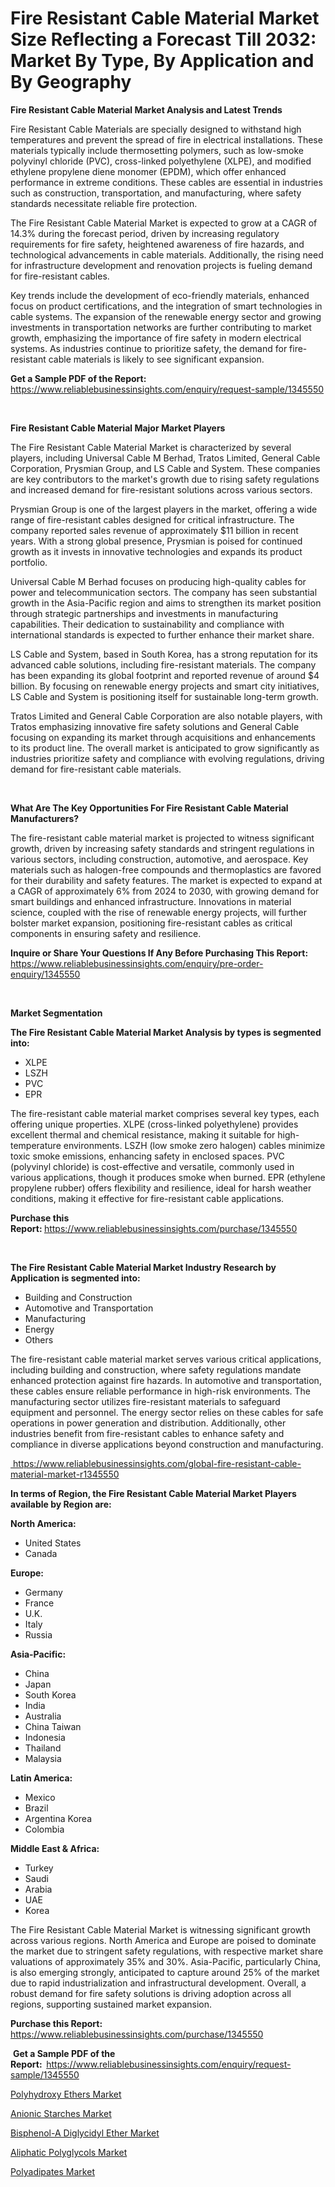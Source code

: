 <p><h1>Fire Resistant Cable Material Market Size Reflecting a Forecast Till 2032: Market By Type, By Application and By Geography</h1></p><p><strong>Fire Resistant Cable Material Market Analysis and Latest Trends</strong></p>
<p><p>Fire Resistant Cable Materials are specially designed to withstand high temperatures and prevent the spread of fire in electrical installations. These materials typically include thermosetting polymers, such as low-smoke polyvinyl chloride (PVC), cross-linked polyethylene (XLPE), and modified ethylene propylene diene monomer (EPDM), which offer enhanced performance in extreme conditions. These cables are essential in industries such as construction, transportation, and manufacturing, where safety standards necessitate reliable fire protection.</p><p>The Fire Resistant Cable Material Market is expected to grow at a CAGR of 14.3% during the forecast period, driven by increasing regulatory requirements for fire safety, heightened awareness of fire hazards, and technological advancements in cable materials. Additionally, the rising need for infrastructure development and renovation projects is fueling demand for fire-resistant cables. </p><p>Key trends include the development of eco-friendly materials, enhanced focus on product certifications, and the integration of smart technologies in cable systems. The expansion of the renewable energy sector and growing investments in transportation networks are further contributing to market growth, emphasizing the importance of fire safety in modern electrical systems. As industries continue to prioritize safety, the demand for fire-resistant cable materials is likely to see significant expansion.</p></p>
<p><strong>Get a Sample PDF of the Report:&nbsp;</strong> <a href="https://www.reliablebusinessinsights.com/enquiry/request-sample/1345550?utm_campaign=97&utm_medium=2&utm_source=Github&utm_content=ia&utm_term=03042025&utm_id=fire-resistant-cable-material">https://www.reliablebusinessinsights.com/enquiry/request-sample/1345550</a></p>
<p>&nbsp;</p>
<p><strong>Fire Resistant Cable Material Major Market Players</strong></p>
<p><p>The Fire Resistant Cable Material Market is characterized by several players, including Universal Cable M Berhad, Tratos Limited, General Cable Corporation, Prysmian Group, and LS Cable and System. These companies are key contributors to the market's growth due to rising safety regulations and increased demand for fire-resistant solutions across various sectors.</p><p>Prysmian Group is one of the largest players in the market, offering a wide range of fire-resistant cables designed for critical infrastructure. The company reported sales revenue of approximately $11 billion in recent years. With a strong global presence, Prysmian is poised for continued growth as it invests in innovative technologies and expands its product portfolio.</p><p>Universal Cable M Berhad focuses on producing high-quality cables for power and telecommunication sectors. The company has seen substantial growth in the Asia-Pacific region and aims to strengthen its market position through strategic partnerships and investments in manufacturing capabilities. Their dedication to sustainability and compliance with international standards is expected to further enhance their market share.</p><p>LS Cable and System, based in South Korea, has a strong reputation for its advanced cable solutions, including fire-resistant materials. The company has been expanding its global footprint and reported revenue of around $4 billion. By focusing on renewable energy projects and smart city initiatives, LS Cable and System is positioning itself for sustainable long-term growth.</p><p>Tratos Limited and General Cable Corporation are also notable players, with Tratos emphasizing innovative fire safety solutions and General Cable focusing on expanding its market through acquisitions and enhancements to its product line. The overall market is anticipated to grow significantly as industries prioritize safety and compliance with evolving regulations, driving demand for fire-resistant cable materials.</p></p>
<p>&nbsp;</p>
<p><strong>What Are The Key Opportunities For Fire Resistant Cable Material Manufacturers?</strong></p>
<p><p>The fire-resistant cable material market is projected to witness significant growth, driven by increasing safety standards and stringent regulations in various sectors, including construction, automotive, and aerospace. Key materials such as halogen-free compounds and thermoplastics are favored for their durability and safety features. The market is expected to expand at a CAGR of approximately 6% from 2024 to 2030, with growing demand for smart buildings and enhanced infrastructure. Innovations in material science, coupled with the rise of renewable energy projects, will further bolster market expansion, positioning fire-resistant cables as critical components in ensuring safety and resilience.</p></p>
<p><strong>Inquire or Share Your Questions If Any Before Purchasing This Report:</strong> <a href="https://www.reliablebusinessinsights.com/enquiry/pre-order-enquiry/1345550?utm_campaign=97&utm_medium=2&utm_source=Github&utm_content=ia&utm_term=03042025&utm_id=fire-resistant-cable-material">https://www.reliablebusinessinsights.com/enquiry/pre-order-enquiry/1345550</a></p>
<p>&nbsp;</p>
<p><strong>Market Segmentation</strong></p>
<p><strong>The Fire Resistant Cable Material Market Analysis by types is segmented into:</strong></p>
<p><ul><li>XLPE</li><li>LSZH</li><li>PVC</li><li>EPR</li></ul></p>
<p><p>The fire-resistant cable material market comprises several key types, each offering unique properties. XLPE (cross-linked polyethylene) provides excellent thermal and chemical resistance, making it suitable for high-temperature environments. LSZH (low smoke zero halogen) cables minimize toxic smoke emissions, enhancing safety in enclosed spaces. PVC (polyvinyl chloride) is cost-effective and versatile, commonly used in various applications, though it produces smoke when burned. EPR (ethylene propylene rubber) offers flexibility and resilience, ideal for harsh weather conditions, making it effective for fire-resistant cable applications.</p></p>
<p><strong>Purchase this Report:&nbsp;</strong><a href="https://www.reliablebusinessinsights.com/purchase/1345550?utm_campaign=97&utm_medium=2&utm_source=Github&utm_content=ia&utm_term=03042025&utm_id=fire-resistant-cable-material">https://www.reliablebusinessinsights.com/purchase/1345550</a></p>
<p>&nbsp;</p>
<p><strong>The Fire Resistant Cable Material Market Industry Research by Application is segmented into:</strong></p>
<p><ul><li>Building and Construction</li><li>Automotive and Transportation</li><li>Manufacturing</li><li>Energy</li><li>Others</li></ul></p>
<p><p>The fire-resistant cable material market serves various critical applications, including building and construction, where safety regulations mandate enhanced protection against fire hazards. In automotive and transportation, these cables ensure reliable performance in high-risk environments. The manufacturing sector utilizes fire-resistant materials to safeguard equipment and personnel. The energy sector relies on these cables for safe operations in power generation and distribution. Additionally, other industries benefit from fire-resistant cables to enhance safety and compliance in diverse applications beyond construction and manufacturing.</p></p>
<p><a href="https://www.reliablebusinessinsights.com/global-fire-resistant-cable-material-market-r1345550?utm_campaign=97&utm_medium=2&utm_source=Github&utm_content=ia&utm_term=03042025&utm_id=fire-resistant-cable-material">&nbsp;https://www.reliablebusinessinsights.com/global-fire-resistant-cable-material-market-r1345550</a></p>
<p><strong>In terms of Region, the Fire Resistant Cable Material Market Players available by Region are:</strong></p>
<p>
    <p> <strong> North America: </strong>
        <ul>
            <li>United States</li>
            <li>Canada</li>
        </ul>
        </p> 
    <p> <strong> Europe: </strong>
        <ul>
            <li>Germany</li>
            <li>France</li>
            <li>U.K.</li>
            <li>Italy</li>
            <li>Russia</li>
        </ul>
        </p> 
    <p> <strong> Asia-Pacific: </strong>
        <ul>
            <li>China</li>
            <li>Japan</li>
            <li>South Korea</li>
            <li>India</li>
            <li>Australia</li>
            <li>China Taiwan</li>
            <li>Indonesia</li>
            <li>Thailand</li>
            <li>Malaysia</li>
        </ul>
        </p> 
    <p> <strong> Latin America: </strong>
        <ul>
            <li>Mexico</li>
            <li>Brazil</li>
            <li>Argentina Korea</li>
            <li>Colombia</li>
        </ul>
        </p> 
    <p> <strong> Middle East & Africa: </strong>
        <ul>
            <li>Turkey</li>
            <li>Saudi</li>
            <li>Arabia</li>
            <li>UAE</li>
            <li>Korea</li>
        </ul>
    </p>
    </p>
<p><p>The Fire Resistant Cable Material Market is witnessing significant growth across various regions. North America and Europe are poised to dominate the market due to stringent safety regulations, with respective market share valuations of approximately 35% and 30%. Asia-Pacific, particularly China, is also emerging strongly, anticipated to capture around 25% of the market due to rapid industrialization and infrastructural development. Overall, a robust demand for fire safety solutions is driving adoption across all regions, supporting sustained market expansion.</p></p>
<p><strong>Purchase this Report: </strong><a href="https://www.reliablebusinessinsights.com/purchase/1345550?utm_campaign=97&utm_medium=2&utm_source=Github&utm_content=ia&utm_term=03042025&utm_id=fire-resistant-cable-material">https://www.reliablebusinessinsights.com/purchase/1345550</a></p>
<p>&nbsp;<strong>Get a Sample PDF of the Report:&nbsp;&nbsp;</strong><a href="https://www.reliablebusinessinsights.com/enquiry/request-sample/1345550?utm_campaign=97&utm_medium=2&utm_source=Github&utm_content=ia&utm_term=03042025&utm_id=fire-resistant-cable-material">https://www.reliablebusinessinsights.com/enquiry/request-sample/1345550</a></p>
<p><strong></strong></p>
<p><p><a href="https://github.com/botocniveda/Market-Research-Report-List-1/blob/main/polyhydroxy-ethers-market.md?utm_campaign=97&utm_medium=2&utm_source=Github&utm_content=ia&utm_term=03042025&utm_id=fire-resistant-cable-material">Polyhydroxy Ethers Market</a></p><p><a href="https://github.com/kuciakkukalo/Market-Research-Report-List-1/blob/main/anionic-starches-market.md?utm_campaign=97&utm_medium=2&utm_source=Github&utm_content=ia&utm_term=03042025&utm_id=fire-resistant-cable-material">Anionic Starches Market</a></p><p><a href="https://github.com/cordaysamaya/Market-Research-Report-List-1/blob/main/bisphenol-a-diglycidyl-ether-market.md?utm_campaign=97&utm_medium=2&utm_source=Github&utm_content=ia&utm_term=03042025&utm_id=fire-resistant-cable-material">Bisphenol-A Diglycidyl Ether Market</a></p><p><a href="https://github.com/danitkeavyx7/Market-Research-Report-List-1/blob/main/aliphatic-polyglycols-market.md?utm_campaign=97&utm_medium=2&utm_source=Github&utm_content=ia&utm_term=03042025&utm_id=fire-resistant-cable-material">Aliphatic Polyglycols Market</a></p><p><a href="https://github.com/taffouasaoka/Market-Research-Report-List-1/blob/main/polyadipates-market.md?utm_campaign=97&utm_medium=2&utm_source=Github&utm_content=ia&utm_term=03042025&utm_id=fire-resistant-cable-material">Polyadipates Market</a></p></p>